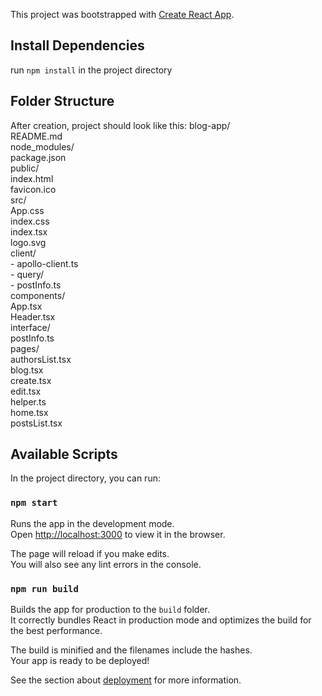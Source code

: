 This project was bootstrapped with [Create React App](https://github.com/facebook/create-react-app).

## Install Dependencies

run `npm install` in the project directory

## Folder Structure

After creation, project should look like this:
blog-app/  
  README.md  
  node_modules/  
  package.json  
  public/  
    index.html  
    favicon.ico  
  src/  
    App.css  
    index.css  
    index.tsx  
    logo.svg  
    client/  
      - apollo-client.ts  
      - query/  
        - postInfo.ts  
    components/  
      App.tsx  
      Header.tsx  
      interface/  
        postInfo.ts  
      pages/  
        authorsList.tsx  
        blog.tsx  
        create.tsx  
        edit.tsx  
        helper.ts  
        home.tsx  
        postsList.tsx  
        
        
        
        
    
      
      


## Available Scripts

In the project directory, you can run:

### `npm start`

Runs the app in the development mode.<br />
Open [http://localhost:3000](http://localhost:3000) to view it in the browser.

The page will reload if you make edits.<br />
You will also see any lint errors in the console.


### `npm run build`

Builds the app for production to the `build` folder.<br />
It correctly bundles React in production mode and optimizes the build for the best performance.

The build is minified and the filenames include the hashes.<br />
Your app is ready to be deployed!

See the section about [deployment](https://facebook.github.io/create-react-app/docs/deployment) for more information.


